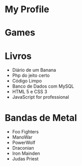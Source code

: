 # My Profile

# Games

# Livros

* Diário de um Banana
* Php do jeito certo 
* Código Limpo
* Banco de Dados com MySQL
* HTML 5 e CSS 3
* JavaScript for professional

# Bandas de Metal

* Foo Fighters
* ManoWar
* PowerWolf
* Draconian
* Iron Mainden
* Judas Priest